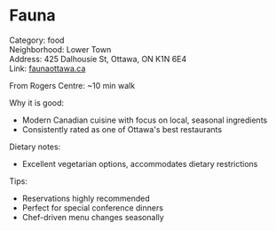 # Fauna

Category: food  
Neighborhood: Lower Town  
Address: 425 Dalhousie St, Ottawa, ON K1N 6E4  
Link: [faunaottawa.ca](https://faunaottawa.ca)  

From Rogers Centre: ~10 min walk

Why it is good:  
- Modern Canadian cuisine with focus on local, seasonal ingredients  
- Consistently rated as one of Ottawa's best restaurants  

Dietary notes:  
- Excellent vegetarian options, accommodates dietary restrictions  

Tips:  
- Reservations highly recommended  
- Perfect for special conference dinners  
- Chef-driven menu changes seasonally